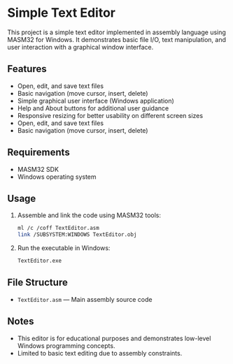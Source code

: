 # Simple Text Editor

This project is a simple text editor implemented in assembly language using MASM32 for Windows. It demonstrates basic file I/O, text manipulation, and user interaction with a graphical window interface.
## Features
- Open, edit, and save text files
- Basic navigation (move cursor, insert, delete)
- Simple graphical user interface (Windows application)
- Help and About buttons for additional user guidance
- Responsive resizing for better usability on different screen sizes
- Open, edit, and save text files
- Basic navigation (move cursor, insert, delete)


## Requirements

- MASM32 SDK
- Windows operating system

## Usage

1. Assemble and link the code using MASM32 tools:
    ```sh
    ml /c /coff TextEditor.asm
    link /SUBSYSTEM:WINDOWS TextEditor.obj
    ```
2. Run the executable in Windows:
    ```sh
    TextEditor.exe
    ```

## File Structure

- `TextEditor.asm` — Main assembly source code

## Notes

- This editor is for educational purposes and demonstrates low-level Windows programming concepts.
- Limited to basic text editing due to assembly constraints.

